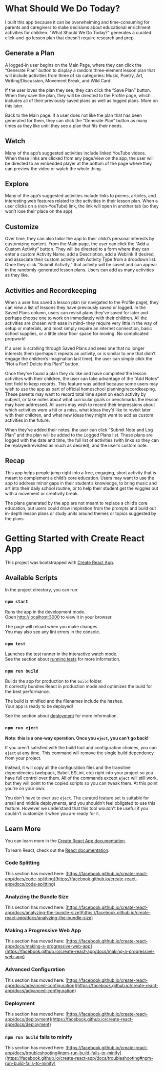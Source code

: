 # What Should We Do Today?

I built this app because it can be overwhelming and time-consuming for parents and caregivers to make decisions about educational enrichment activities for children. "What Should We Do Today?" generates a curated click-and-go lesson plan that doesn’t require research and prep.

## Generate a Plan
A logged-in user begins on the Main Page, where they can click the “Generate Plan” button to display a random three-element lesson plan that will include activities from three of six categories: Music, Poetry, Art, Writing/Discussion, Movement Break, and Wild Card.

If the user loves the plan they see, they can click the “Save Plan” button. When they save the plan, they will be directed to the Profile page, which includes all of their previously saved plans as well as logged plans. More on this later.

Back to the Main page: if a user does not like the plan that has been generated for them, they can click the “Generate Plan” button as many times as they like until they see a plan that fits their needs.

## Watch
Many of the app’s suggested activities include linked YouTube videos. When these links are clicked from any page/view on the app, the user will be directed to an embedded player at the bottom of the page where they can preview the video or watch the whole thing.

## Explore
Many of the app’s suggested activities include links to poems, articles, and interesting web features related to the activities in their lesson plan. When a user clicks on a (non-YouTube) link, the link will open in another tab (so they won’t lose their place on the app).

## Customize
Over time, they can also tailor the app to their child’s personal interests by customizing content. From the Main page, the user can click the “Add a Custom Activity” button. They will be directed to a form where they can enter a custom Activity Name, add a Description, add a Weblink if desired, and associate their custom activity with Activity Type from a dropdown list. Once they click “Submit Activity,” that activity will be saved and can appear in the randomly-generated lesson plans. Users can add as many activities as they like.

## Activities and Recordkeeping
When a user has saved a lesson plan (or navigated to the Profile page), they can view a list of lessons they have previously saved or logged. In the Saved Plans column, users can revisit plans they’ve saved for later and perhaps choose one to work on immediately with their children. All the activities are chosen with ease in mind– they require very little in the way of setup or materials, and most simply require an internet connection, basic school supplies, or a little clear floor space for moving. No complicated prepwork!

If a user is scrolling through Saved Plans and sees one that no longer interests them (perhaps it repeats an activity, or is similar to one that didn’t engage the children’s imagination last time), the user can simply click the “Not a Fan? Delete this Plan!” button.

Once they’ve found a plan they do like and have completed the lesson activities with their children, the user can take advantage of the “Add Notes” text field to keep records. This feature was added because some users may wish to use the app as part of official homeschool planning/recordkeeping. These parents may want to record total time spent on each activity by subject, or take notes about what curricular goals or benchmarks the lesson may have addressed. All users may wish to record their impressions about which activities were a hit or a miss, what ideas they’d like to revisit later with their children, and what new ideas they might want to add as custom activities in the future.

When they’ve added their notes, the user can click “Submit Note and Log Plan” and the plan will be added to the Logged Plans list. These plans are logged with the date and time, the full list of activities (with links so they can be replayed/revisited as much as desired), and the user’s custom note.

## Recap
This app helps people jump right into a free, engaging, short activity that is meant to complement a child’s core education. Users may want to use the app to address minor gaps in their student’s knowledge, to bring music and art into their daily school routine, or to help their student get the wiggles out with a movement or creativity break.

The plans generated by the app are not meant to replace a child’s core education, but users could draw inspiration from the prompts and build out in-depth lesson plans or study units around themes or topics suggested by the plans.

# Getting Started with Create React App

This project was bootstrapped with [Create React App](https://github.com/facebook/create-react-app).

## Available Scripts

In the project directory, you can run:

### `npm start`

Runs the app in the development mode.\
Open [http://localhost:3000](http://localhost:3000) to view it in your browser.

The page will reload when you make changes.\
You may also see any lint errors in the console.

### `npm test`

Launches the test runner in the interactive watch mode.\
See the section about [running tests](https://facebook.github.io/create-react-app/docs/running-tests) for more information.

### `npm run build`

Builds the app for production to the `build` folder.\
It correctly bundles React in production mode and optimizes the build for the best performance.

The build is minified and the filenames include the hashes.\
Your app is ready to be deployed!

See the section about [deployment](https://facebook.github.io/create-react-app/docs/deployment) for more information.

### `npm run eject`

**Note: this is a one-way operation. Once you `eject`, you can't go back!**

If you aren't satisfied with the build tool and configuration choices, you can `eject` at any time. This command will remove the single build dependency from your project.

Instead, it will copy all the configuration files and the transitive dependencies (webpack, Babel, ESLint, etc) right into your project so you have full control over them. All of the commands except `eject` will still work, but they will point to the copied scripts so you can tweak them. At this point you're on your own.

You don't have to ever use `eject`. The curated feature set is suitable for small and middle deployments, and you shouldn't feel obligated to use this feature. However we understand that this tool wouldn't be useful if you couldn't customize it when you are ready for it.

## Learn More

You can learn more in the [Create React App documentation](https://facebook.github.io/create-react-app/docs/getting-started).

To learn React, check out the [React documentation](https://reactjs.org/).

### Code Splitting

This section has moved here: [https://facebook.github.io/create-react-app/docs/code-splitting](https://facebook.github.io/create-react-app/docs/code-splitting)

### Analyzing the Bundle Size

This section has moved here: [https://facebook.github.io/create-react-app/docs/analyzing-the-bundle-size](https://facebook.github.io/create-react-app/docs/analyzing-the-bundle-size)

### Making a Progressive Web App

This section has moved here: [https://facebook.github.io/create-react-app/docs/making-a-progressive-web-app](https://facebook.github.io/create-react-app/docs/making-a-progressive-web-app)

### Advanced Configuration

This section has moved here: [https://facebook.github.io/create-react-app/docs/advanced-configuration](https://facebook.github.io/create-react-app/docs/advanced-configuration)

### Deployment

This section has moved here: [https://facebook.github.io/create-react-app/docs/deployment](https://facebook.github.io/create-react-app/docs/deployment)

### `npm run build` fails to minify

This section has moved here: [https://facebook.github.io/create-react-app/docs/troubleshooting#npm-run-build-fails-to-minify](https://facebook.github.io/create-react-app/docs/troubleshooting#npm-run-build-fails-to-minify)
